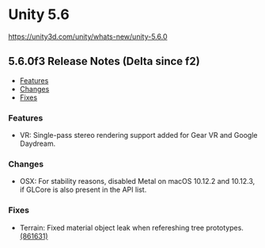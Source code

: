 # Unity 5.6

https://unity3d.com/unity/whats-new/unity-5.6.0

## 5.6.0f3 Release Notes (Delta since f2)

- [Features](#features)
- [Changes](#changes)
- [Fixes](#fixes)


### Features

*   VR: Single-pass stereo rendering support added for Gear VR and Google Daydream.

### Changes

*   OSX: For stability reasons, disabled Metal on macOS 10.12.2 and 10.12.3, if GLCore is also present in the API list.

### Fixes

*   Terrain: Fixed material object leak when refereshing tree prototypes. [(861631)](https://issuetracker.unity3d.com/issues/terrains-tree-material-cause-memory-leak-after-refresh)